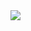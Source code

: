 <img src="https://images.pexels.com/photos/19017576/pexels-photo-19017576/free-photo-of-sunflowers-photograpy.jpeg?auto=compress&cs=tinysrgb&w=1260&h=750&dpr=1"/>
